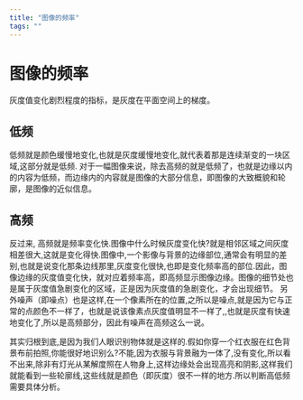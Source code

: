 ```yaml
---
title: "图像的频率"
tags: ""
---
```


# 图像的频率

灰度值变化剧烈程度的指标，是灰度在平面空间上的梯度。

## 低频

   低频就是颜色缓慢地变化,也就是灰度缓慢地变化,就代表着那是连续渐变的一块区域,这部分就是低频. 对于一幅图像来说，除去高频的就是低频了，也就是边缘以内的内容为低频，而边缘内的内容就是图像的大部分信息，即图像的大致概貌和轮廓，是图像的近似信息。

## 高频

   反过来, 高频就是频率变化快.图像中什么时候灰度变化快?就是相邻区域之间灰度相差很大,这就是变化得快.图像中,一个影像与背景的边缘部位,通常会有明显的差别,也就是说变化那条边线那里,灰度变化很快,也即是变化频率高的部位.因此，图像边缘的灰度值变化快，就对应着频率高，即高频显示图像边缘。图像的细节处也是属于灰度值急剧变化的区域，正是因为灰度值的急剧变化，才会出现细节。
   另外噪声（即噪点）也是这样,在一个像素所在的位置,之所以是噪点,就是因为它与正常的点颜色不一样了，也就是说该像素点灰度值明显不一样了,,也就是灰度有快速地变化了,所以是高频部分，因此有噪声在高频这么一说。

   其实归根到底,是因为我们人眼识别物体就是这样的.假如你穿一个红衣服在红色背景布前拍照,你能很好地识别么?不能,因为衣服与背景融为一体了,没有变化,所以看不出来,除非有灯光从某解度照在人物身上,这样边缘处会出现高亮和阴影,这样我们就能看到一些轮廓线,这些线就是颜色（即灰度）很不一样的地方.所以判断高低频需要具体分析。
